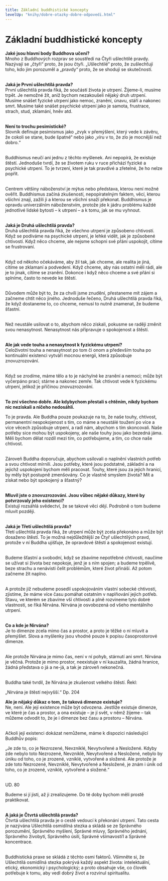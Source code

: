 ```yaml
---
title: Základní buddhistické koncepty
levelUp: "knihy/dobre-otazky-dobre-odpovedi.html"
---
```


# Základní buddhistické koncepty

<b>Jaké jsou hlavní body Buddhova učení?</b><br>
Mnoho z Buddhových rozprav se soustředí na Čtyři ušlechtilé pravdy. Nazývají se „čtyři“ proto, že jsou čtyři. „Ušlechtilé“ proto, že zušlechťují toho, kdo jim porozuměl a „pravdy“ proto, že se shodují se skutečností.<br><br>

<b>Jaká je První ušlechtilá pravda?</b><br>
První ušlechtilá pravda říká, že součástí života je utrpení. Žijeme-li, musíme trpět. Je nemožné žít, aniž bychom nezakoušeli nějaký druh utrpení. Musíme snášet fyzické utrpení jako nemoc, zranění, únavu, stáří a nakonec smrt. Musíme také snášet psychické utrpení jako je samota, frustrace, strach, stud, zklamání, hněv atd.<br><br>

<b>Není to trochu pesimistické?</b><br>
Slovník definuje pesimismus jako „zvyk v přemýšlení, který vede k závěru, že cokoli se stane, bude špatné“ nebo jako „víru v to, že zlo je mocnější než dobro.“ <br><br>

Buddhismus neučí ani jednu z těchto myšlenek. Ani nepopírá, že existuje štěstí. Jednoduše tvrdí, že se životem ruku v ruce přichází fyzické a psychické utrpení. To je tvrzení, které je tak pravdivé a zřetelné, že ho nelze popřít.<br><br>

Centrem většiny náboženství je mýtus nebo představa, kterou není možné ověřit. Buddhismus začíná zkušeností, nepopíratelným faktem, věcí, kterou všichni znají, zažili ji a kterou se všichni snaží překonat. Buddhismus je opravdu univerzálním náboženstvím, protože jde k jádru problému každé jednotlivé lidské bytosti – k utrpení – a k tomu, jak se mu vyhnout.<br><br>

<b>Jaká je Druhá ušlechtilá pravda?</b><br>
Druhá ušlechtilá pravda říká, že všechno utrpení je způsobeno chtivostí. Když se podíváme na psychické utrpení, je lehké vidět, jak je způsobené chtivostí. Když něco chceme, ale nejsme schopni své přání uspokojit, cítíme se frustrovaní.<br><br>

Když od někoho očekáváme, aby žil tak, jak chceme, ale realita je jiná, cítíme se zklamaní a podvedení. Když chceme, aby nás ostatní měli rádi, ale je to jinak, cítíme se zranění. Dokonce i když něco chceme a své přání si splníme, často to nevede ke štěstí.<br><br>

Důvodem může být to, že za chvíli jsme znudění, přestaneme mít zájem a začneme chtít něco jiného. Jednoduše řečeno, Druhá ušlechtilá pravda říká, že když dostaneme to, co chceme, nemusí to nutně znamenat, že budeme šťastní.<br><br>

Než neustále usilovat o to, abychom něco získali, pokusme se raději změnit svou nenasytnost. Nenasytnost nás připravuje o spokojenost a štěstí.<br><br>

<b>Ale jak vede touha a nenasytnost k fyzickému utrpení?</b><br>
Celoživotní touha a nenasytnost po tom či onom a především touha po
kontinuální existenci vytváří mocnou energii, která způsobuje znovuzrozování.<br><br>

Když se zrodíme, máme tělo a to je náchylné ke zranění a nemoci; může být vyčerpáno prací; stárne a nakonec zemře. Tak chtivost vede k fyzickému utrpení, jelikož je příčinou znovuzrozování.<br><br>

<b>To zní všechno dobře. Ale kdybychom přestali s chtěním, nikdy bychom nic nezískali a ničeho nedosáhli.</b><br>

To je pravda. Ale Buddha pouze poukazuje na to, že naše touhy, chtivost, permanentní nespokojenost s tím, co máme a neustálé toužení po více a více věcech způsobuje utrpení, a radí nám, abychom s tím skoncovali. Naše potřeby sice mohou být uspokojeny, ale naše touhy jsou jako bezedná jáma. Měli bychom dělat rozdíl mezi tím, co potřebujeme, a tím, co chce naše chtivost.<br><br>

Zároveň Buddha doporučuje, abychom usilovali o naplnění vlastních potřeb a svou chtivost mírnili. Jsou potřeby, které jsou podstatné, základní a na jejichž uspokojení bychom měli pracovat. Touhy, které jsou za jejich hranicí, by měly být postupně zmenšovány. Co je vlastně smyslem života? Mít a získat nebo být spokojený a šťastný?<br><br>

<b>Mluvil jste o znovuzrozování. Jsou vůbec nějaké důkazy, které by potvrzovaly jeho existenci?</b><br>
Existují rozsáhlá svědectví, že se takové věci dějí. Podrobně o tom budeme mluvit později.<br><br>

<b>Jaká je Třetí ušlechtilá pravda?</b><br>
Třetí ušlechtilá pravda říká, že utrpení může být zcela překonáno a může být dosaženo štěstí. To je možná nejdůležitější ze Čtyř ušlechtilých pravd, protože v ní Buddha ujišťuje, že opravdové štěstí a spokojenost existují.<br><br>

Budeme šťastní a svobodní, když se zbavíme nepotřebné chtivosti, naučíme se užívat si života bez nepokoje, jenž je s ním spojen; a budeme trpělivě, beze strachu a nenávisti čelit problémům, které život přináší. Až potom začneme žít naplno.<br><br>

A protože již nebudeme posedlí uspokojováním vlastní sobecké chtivosti, zjistíme, že máme více času pomáhat ostatním v naplňování jejich potřeb. Stavu, ve kterém se zbavíme vší chtivosti a plně rozvineme tyto dobré vlastnosti, se říká Nirvána. Nirvána je osvobozená od všeho mentálního utrpení.<br><br>

<b>Co a kde je Nirvána?</b><br>
Je to dimenze zcela mimo čas a prostor, a proto je těžké o ní mluvit a přemýšlet. Slova a myšlenky jsou vhodné pouze k popisu časoprostorové dimenze.<br><br>

Ale protože Nirvána je mimo čas, není v ní pohyb, stárnutí ani smrt. Nirvána je věčná. Protože je mimo prostor, neexistuje v ní kauzalita, žádná hranice, žádná představa o já a ne-já, a tak je zároveň nekonečná.<br><br>

Buddha také tvrdil, že Nirvána je zkušenost velkého štěstí. Řekl:

<div class="citace">
„Nirvána je štěstí nejvyšší.“
Dp. 204
</div>

<b>Ale je nějaký důkaz o tom, že taková dimenze existuje?</b><br>
Ne, není. Ale její existence může být odvozena. Jestliže existuje dimenze, ve které je čas a prostor, a ona existuje – je jí svět, v němž žijeme – tak můžeme odvodit to, že je i dimenze bez času a prostoru – Nirvána. <br><br>

Ačkoli její existenci dokázat nemůžeme, máme k dispozici následující Buddhův popis:

<div class="citace">
„Je zde to, co je Nezrozené, Nevzniklé, Nevytvořené a Nesložené. Kdyby zde nebylo toto Nezrozené, Nevzniklé, Nevytvořené a Nesložené, nebylo by úniku od toho, co je zrozené, vzniklé, vytvořené a složené. Ale protože je zde toto Nezrozené, Nevzniklé, Nevytvořené a Nesložené, je znám i únik od toho, co je zrozené, vzniklé, vytvořené a složené.“<br><br>

UD. 80

</div>

Budeme si jí jisti, až ji zrealizujeme. Do té doby bychom měli prostě praktikovat.<br><br>

<b>A jaká je Čtvrtá ušlechtilá pravda?</b><br>
Čtvrtá ušlechtilá pravda je o cestě vedoucí k překonání utrpení. Tato cesta je nazývána Ušlechtilá osmidílná stezka a skládá se ze Správného porozumění, Správného myšlení, Správné mluvy, Správného jednání, Správného živobytí, Správného úsilí, Správné všímavosti1 a Správné koncentrace.<br><br>

Buddhistická praxe se skládá z těchto osmi faktorů. Všimněte si, že Ušlechtilá osmidílná stezka pokrývá každý aspekt života: intelektuální, etický, ekonomický i psychologický; a proto obsahuje vše, co člověk potřebuje k tomu, aby vedl dobrý život a rozvinul spiritualitu.
